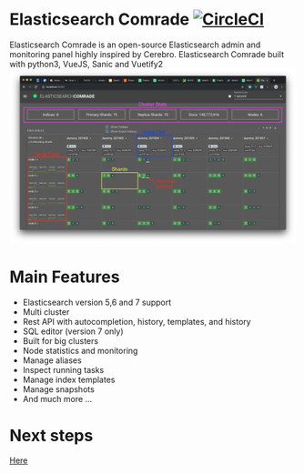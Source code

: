 # Elasticsearch Comrade [![CircleCI](https://circleci.com/gh/moshe/elasticsearch-comrade.svg?style=svg)](https://circleci.com/gh/moshe/elasticsearch-comrade)
Elasticsearch Comrade is an open-source Elasticsearch admin and monitoring panel highly inspired by Cerebro.
Elasticsearch Comrade built with python3, VueJS, Sanic and Vuetify2
![Alt text](/docs/.gitbook/assets/image%20(16).png?raw=true "Optional Title")

# Main Features
- Elasticsearch version 5,6 and 7 support
- Multi cluster
- Rest API with autocompletion, history, templates, and history
- SQL editor (version 7 only)
- Built for big clusters
- Node statistics and monitoring
- Manage aliases
- Inspect running tasks
- Manage index templates
- Manage snapshots
- And much more ...


# Next steps
[Here](https://moshe-1.gitbook.io/comrade/)
